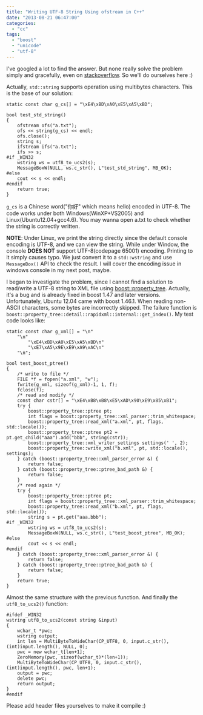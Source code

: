 ```yaml
---
title: "Writing UTF-8 String Using ofstream in C++"
date: "2013-08-21 06:47:00"
categories: 
  - "cc"
tags: 
  - "boost"
  - "unicode"
  - "utf-8"
---
```


I've googled a lot to find the answer. But none really solve the problem simply and gracefully, even on [stackoverflow](http://www.stackoverflow.com/). So we'll do ourselves here :)

Actually, `std::string` supports operation using multibytes characters. This is the base of our solution:

```
static const char g_cs[] = "\xE4\xBD\xA0\xE5\xA5\xBD";

bool test_std_string()
{
    ofstream ofs("a.txt");
    ofs << string(g_cs) << endl;
    ofs.close();
    string s;
    ifstream ifs("a.txt");
    ifs >> s;
#if _WIN32
    wstring ws = utf8_to_ucs2(s);
    MessageBoxW(NULL, ws.c_str(), L"test_std_string", MB_OK);
#else
    cout << s << endl;
#endif
    return true;
}
```

`g_cs` is a Chinese word("你好" which means hello) encoded in UTF-8. The code works under both Windows(WinXP+VS2005) and Linux(Ubuntu12.04+gcc4.6). You may wanna open a.txt to check whether the string is correctly written.

**NOTE**: Under Linux, we print the string directly since the default console encoding is UTF-8, and we can view the string. While under Window, the console **DOES NOT** support UTF-8(codepage 65001) encoding. Printing to it simply causes typo. We just convert it to a `std::wstring` and use `MessageBox()` API to check the result. I will cover the encoding issue in windows console in my next post, maybe.

I began to investigate the problem, since I cannot find a solution to read/write a UTF-8 string to XML file using [boost::property\_tree](http://www.boost.org/doc/libs/1_54_0/doc/html/property_tree.html). Actually, it's a bug and is already fixed in boost 1.47 and later versions. Unfortunately, Ubuntu 12.04 came with boost 1.46.1. When reading non-ASCII characters, some bytes are incorrectly skipped. The failure function is `boost::property_tree::detail::rapidxml::internal::get_index()`. My test code looks like:

```
static const char g_xml[] = "\n"
    "\n"
        "\xE4\xBD\xA0\xE5\xA5\xBD\n"
        "\xE7\xA5\x9E\xE9\xA9\xAC\n"
    "\n";

bool test_boost_ptree()
{
    /* write to file */
    FILE *f = fopen("a.xml", "w");
    fwrite(g_xml, sizeof(g_xml)-1, 1, f);
    fclose(f);
    /* read and modify */
    const char cstr[] = "\xE4\xB8\xB8\xE5\xAD\x90\xE9\x85\xB1";
    try {
        boost::property_tree::ptree pt;
        int flags = boost::property_tree::xml_parser::trim_whitespace;
        boost::property_tree::read_xml("a.xml", pt, flags, std::locale());
        boost::property_tree::ptree pt2 = pt.get_child("aaa").add("bbb", string(cstr));
        boost::property_tree::xml_writer_settings settings(' ', 2);
        boost::property_tree::write_xml("b.xml", pt, std::locale(), settings);
    } catch (boost::property_tree::xml_parser_error &) {
        return false;
    } catch (boost::property_tree::ptree_bad_path &) {
        return false;
    }
    /* read again */
    try {
        boost::property_tree::ptree pt;
        int flags = boost::property_tree::xml_parser::trim_whitespace;
        boost::property_tree::read_xml("b.xml", pt, flags, std::locale());
        string s = pt.get("aaa.bbb");
#if _WIN32
        wstring ws = utf8_to_ucs2(s);
        MessageBoxW(NULL, ws.c_str(), L"test_boost_ptree", MB_OK);
#else
        cout << s << endl;
#endif
    } catch (boost::property_tree::xml_parser_error &) {
        return false;
    } catch (boost::property_tree::ptree_bad_path &) {
        return false;
    }
    return true;
}
```

Almost the same structure with the previous function. And finally the `utf8_to_ucs2()` function:

```
#ifdef _WIN32
wstring utf8_to_ucs2(const string &input)
{
    wchar_t *pwc;
    wstring output;
    int len = MultiByteToWideChar(CP_UTF8, 0, input.c_str(), (int)input.length(), NULL, 0);
    pwc = new wchar_t[len+1];
    ZeroMemory(pwc, sizeof(wchar_t)*(len+1));
    MultiByteToWideChar(CP_UTF8, 0, input.c_str(), (int)input.length(), pwc, len+1);
    output = pwc;
    delete pwc;
    return output;
}
#endif
```

Please add header files yourselves to make it compile :)
